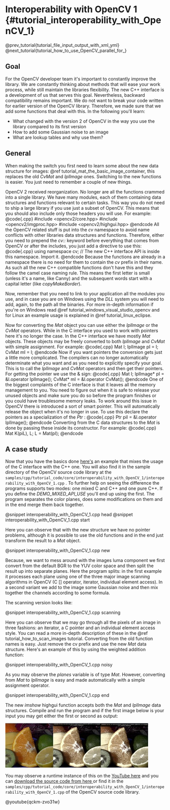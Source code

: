 Interoperability with OpenCV 1 {#tutorial_interoperability_with_OpenCV_1}
==============================

@prev_tutorial{tutorial_file_input_output_with_xml_yml}
@next_tutorial{tutorial_how_to_use_OpenCV_parallel_for_}

Goal
----

For the OpenCV developer team it's important to constantly improve the library. We are constantly
thinking about methods that will ease your work process, while still maintain the libraries
flexibility. The new C++ interface is a development of us that serves this goal. Nevertheless,
backward compatibility remains important. We do not want to break your code written for earlier
version of the OpenCV library. Therefore, we made sure that we add some functions that deal with
this. In the following you'll learn:

-   What changed with the version 2 of OpenCV in the way you use the library compared to its first
    version
-   How to add some Gaussian noise to an image
-   What are lookup tables and why use them?

General
-------

When making the switch you first need to learn some about the new data structure for images:
@ref tutorial_mat_the_basic_image_container, this replaces the old *CvMat* and *IplImage* ones. Switching to the new
functions is easier. You just need to remember a couple of new things.

OpenCV 2 received reorganization. No longer are all the functions crammed into a single library. We
have many modules, each of them containing data structures and functions relevant to certain tasks.
This way you do not need to ship a large library if you use just a subset of OpenCV. This means that
you should also include only those headers you will use. For example:
@code{.cpp}
#include <opencv2/core.hpp>
#include <opencv2/imgproc.hpp>
#include <opencv2/highgui.hpp>
@endcode
All the OpenCV related stuff is put into the *cv* namespace to avoid name conflicts with other
libraries data structures and functions. Therefore, either you need to prepend the *cv::* keyword
before everything that comes from OpenCV or after the includes, you just add a directive to use
this:
@code{.cpp}
using namespace cv;  // The new C++ interface API is inside this namespace. Import it.
@endcode
Because the functions are already in a namespace there is no need for them to contain the *cv*
prefix in their name. As such all the new C++ compatible functions don't have this and they follow
the camel case naming rule. This means the first letter is small (unless it's a name, like Canny)
and the subsequent words start with a capital letter (like *copyMakeBorder*).

Now, remember that you need to link to your application all the modules you use, and in case you are
on Windows using the *DLL* system you will need to add, again, to the path all the binaries. For
more in-depth information if you're on Windows read @ref tutorial_windows_visual_studio_opencv and for
Linux an example usage is explained in @ref tutorial_linux_eclipse.

Now for converting the *Mat* object you can use either the *IplImage* or the *CvMat* operators.
While in the C interface you used to work with pointers here it's no longer the case. In the C++
interface we have mostly *Mat* objects. These objects may be freely converted to both *IplImage* and
*CvMat* with simple assignment. For example:
@code{.cpp}
Mat I;
IplImage pI = I;
CvMat    mI = I;
@endcode
Now if you want pointers the conversion gets just a little more complicated. The compilers can no
longer automatically determinate what you want and as you need to explicitly specify your goal. This
is to call the *IplImage* and *CvMat* operators and then get their pointers. For getting the pointer
we use the & sign:
@code{.cpp}
Mat I;
IplImage* pI     = &I.operator IplImage();
CvMat* mI        =  &I.operator CvMat();
@endcode
One of the biggest complaints of the C interface is that it leaves all the memory management to you.
You need to figure out when it is safe to release your unused objects and make sure you do so before
the program finishes or you could have troublesome memory leaks. To work around this issue in OpenCV
there is introduced a sort of smart pointer. This will automatically release the object when it's no
longer in use. To use this declare the pointers as a specialization of the *Ptr* :
@code{.cpp}
Ptr<IplImage> piI = &I.operator IplImage();
@endcode
Converting from the C data structures to the *Mat* is done by passing these inside its constructor.
For example:
@code{.cpp}
Mat K(piL), L;
L = Mat(pI);
@endcode

A case study
------------

Now that you have the basics done [here's](https://github.com/opencv/opencv/tree/master/samples/cpp/tutorial_code/core/interoperability_with_OpenCV_1/interoperability_with_OpenCV_1.cpp)
an example that mixes the usage of the C interface with the C++ one. You will also find it in the
sample directory of the OpenCV source code library at the
`samples/cpp/tutorial_code/core/interoperability_with_OpenCV_1/interoperability_with_OpenCV_1.cpp` .
To further help on seeing the difference the programs supports two modes: one mixed C and C++ and
one pure C++. If you define the *DEMO_MIXED_API_USE* you'll end up using the first. The program
separates the color planes, does some modifications on them and in the end merge them back together.

@snippet interoperability_with_OpenCV_1.cpp head
@snippet interoperability_with_OpenCV_1.cpp start

Here you can observe that with the new structure we have no pointer problems, although it is
possible to use the old functions and in the end just transform the result to a *Mat* object.

@snippet interoperability_with_OpenCV_1.cpp new

Because, we want to mess around with the images luma component we first convert from the default BGR
to the YUV color space and then split the result up into separate planes. Here the program splits:
in the first example it processes each plane using one of the three major image scanning algorithms
in OpenCV (C [] operator, iterator, individual element access). In a second variant we add to the
image some Gaussian noise and then mix together the channels according to some formula.

The scanning version looks like:

@snippet interoperability_with_OpenCV_1.cpp scanning

Here you can observe that we may go through all the pixels of an image in three fashions: an
iterator, a C pointer and an individual element access style. You can read a more in-depth
description of these in the @ref tutorial_how_to_scan_images tutorial. Converting from the old function
names is easy. Just remove the cv prefix and use the new *Mat* data structure. Here's an example of
this by using the weighted addition function:

@snippet interoperability_with_OpenCV_1.cpp noisy

As you may observe the *planes* variable is of type *Mat*. However, converting from *Mat* to
*IplImage* is easy and made automatically with a simple assignment operator.

@snippet interoperability_with_OpenCV_1.cpp end

The new *imshow* highgui function accepts both the *Mat* and *IplImage* data structures. Compile and
run the program and if the first image below is your input you may get either the first or second as
output:

![](images/outputInteropOpenCV1.jpg)

You may observe a runtime instance of this on the [YouTube
here](https://www.youtube.com/watch?v=qckm-zvo31w) and you can [download the source code from here
](https://github.com/opencv/opencv/tree/master/samples/cpp/tutorial_code/core/interoperability_with_OpenCV_1/interoperability_with_OpenCV_1.cpp)
or find it in the
`samples/cpp/tutorial_code/core/interoperability_with_OpenCV_1/interoperability_with_OpenCV_1.cpp`
of the OpenCV source code library.

@youtube{qckm-zvo31w}
